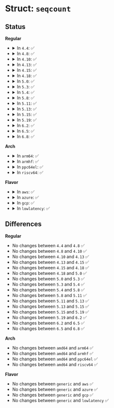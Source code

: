 # Struct: <code>seqcount</code>

## Status
<b>Regular</b>
<ul>
<li>
<details>
<summary>In <code>4.4</code>: ✅</summary>

```c
struct seqcount {
    unsigned int sequence;
};
```
</details>
</li>
<li>
<details>
<summary>In <code>4.8</code>: ✅</summary>

```c
struct seqcount {
    unsigned int sequence;
};
```
</details>
</li>
<li>
<details>
<summary>In <code>4.10</code>: ✅</summary>

```c
struct seqcount {
    unsigned int sequence;
};
```
</details>
</li>
<li>
<details>
<summary>In <code>4.13</code>: ✅</summary>

```c
struct seqcount {
    unsigned int sequence;
};
```
</details>
</li>
<li>
<details>
<summary>In <code>4.15</code>: ✅</summary>

```c
struct seqcount {
    unsigned int sequence;
};
```
</details>
</li>
<li>
<details>
<summary>In <code>4.18</code>: ✅</summary>

```c
struct seqcount {
    unsigned int sequence;
};
```
</details>
</li>
<li>
<details>
<summary>In <code>5.0</code>: ✅</summary>

```c
struct seqcount {
    unsigned int sequence;
};
```
</details>
</li>
<li>
<details>
<summary>In <code>5.3</code>: ✅</summary>

```c
struct seqcount {
    unsigned int sequence;
};
```
</details>
</li>
<li>
<details>
<summary>In <code>5.4</code>: ✅</summary>

```c
struct seqcount {
    unsigned int sequence;
};
```
</details>
</li>
<li>
<details>
<summary>In <code>5.8</code>: ✅</summary>

```c
struct seqcount {
    unsigned int sequence;
};
```
</details>
</li>
<li>
<details>
<summary>In <code>5.11</code>: ✅</summary>

```c
struct seqcount {
    unsigned int sequence;
};
```
</details>
</li>
<li>
<details>
<summary>In <code>5.13</code>: ✅</summary>

```c
struct seqcount {
    unsigned int sequence;
};
```
</details>
</li>
<li>
<details>
<summary>In <code>5.15</code>: ✅</summary>

```c
struct seqcount {
    unsigned int sequence;
};
```
</details>
</li>
<li>
<details>
<summary>In <code>5.19</code>: ✅</summary>

```c
struct seqcount {
    unsigned int sequence;
};
```
</details>
</li>
<li>
<details>
<summary>In <code>6.2</code>: ✅</summary>

```c
struct seqcount {
    unsigned int sequence;
};
```
</details>
</li>
<li>
<details>
<summary>In <code>6.5</code>: ✅</summary>

```c
struct seqcount {
    unsigned int sequence;
};
```
</details>
</li>
<li>
<details>
<summary>In <code>6.8</code>: ✅</summary>

```c
struct seqcount {
    unsigned int sequence;
};
```
</details>
</li>
</ul>
<b>Arch</b>
<ul>
<li>
<details>
<summary>In <code>arm64</code>: ✅</summary>

```c
struct seqcount {
    unsigned int sequence;
};
```
</details>
</li>
<li>
<details>
<summary>In <code>armhf</code>: ✅</summary>

```c
struct seqcount {
    unsigned int sequence;
};
```
</details>
</li>
<li>
<details>
<summary>In <code>ppc64el</code>: ✅</summary>

```c
struct seqcount {
    unsigned int sequence;
};
```
</details>
</li>
<li>
<details>
<summary>In <code>riscv64</code>: ✅</summary>

```c
struct seqcount {
    unsigned int sequence;
};
```
</details>
</li>
</ul>
<b>Flavor</b>
<ul>
<li>
<details>
<summary>In <code>aws</code>: ✅</summary>

```c
struct seqcount {
    unsigned int sequence;
};
```
</details>
</li>
<li>
<details>
<summary>In <code>azure</code>: ✅</summary>

```c
struct seqcount {
    unsigned int sequence;
};
```
</details>
</li>
<li>
<details>
<summary>In <code>gcp</code>: ✅</summary>

```c
struct seqcount {
    unsigned int sequence;
};
```
</details>
</li>
<li>
<details>
<summary>In <code>lowlatency</code>: ✅</summary>

```c
struct seqcount {
    unsigned int sequence;
};
```
</details>
</li>
</ul>

## Differences
<b>Regular</b>
<ul>
<li>
No changes between <code>4.4</code> and <code>4.8</code> ✅
</li>
<li>
No changes between <code>4.8</code> and <code>4.10</code> ✅
</li>
<li>
No changes between <code>4.10</code> and <code>4.13</code> ✅
</li>
<li>
No changes between <code>4.13</code> and <code>4.15</code> ✅
</li>
<li>
No changes between <code>4.15</code> and <code>4.18</code> ✅
</li>
<li>
No changes between <code>4.18</code> and <code>5.0</code> ✅
</li>
<li>
No changes between <code>5.0</code> and <code>5.3</code> ✅
</li>
<li>
No changes between <code>5.3</code> and <code>5.4</code> ✅
</li>
<li>
No changes between <code>5.4</code> and <code>5.8</code> ✅
</li>
<li>
No changes between <code>5.8</code> and <code>5.11</code> ✅
</li>
<li>
No changes between <code>5.11</code> and <code>5.13</code> ✅
</li>
<li>
No changes between <code>5.13</code> and <code>5.15</code> ✅
</li>
<li>
No changes between <code>5.15</code> and <code>5.19</code> ✅
</li>
<li>
No changes between <code>5.19</code> and <code>6.2</code> ✅
</li>
<li>
No changes between <code>6.2</code> and <code>6.5</code> ✅
</li>
<li>
No changes between <code>6.5</code> and <code>6.8</code> ✅
</li>
</ul>
<b>Arch</b>
<ul>
<li>
No changes between <code>amd64</code> and <code>arm64</code> ✅
</li>
<li>
No changes between <code>amd64</code> and <code>armhf</code> ✅
</li>
<li>
No changes between <code>amd64</code> and <code>ppc64el</code> ✅
</li>
<li>
No changes between <code>amd64</code> and <code>riscv64</code> ✅
</li>
</ul>
<b>Flavor</b>
<ul>
<li>
No changes between <code>generic</code> and <code>aws</code> ✅
</li>
<li>
No changes between <code>generic</code> and <code>azure</code> ✅
</li>
<li>
No changes between <code>generic</code> and <code>gcp</code> ✅
</li>
<li>
No changes between <code>generic</code> and <code>lowlatency</code> ✅
</li>
</ul>
